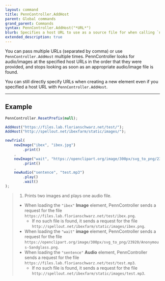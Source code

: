 ```yaml
---
layout: command
title: PennController.AddHost
parent: Global commands
grand_parent: Commands
syntax: PennController.AddHost("*URL*")
blurb: Specifies a host URL to use as a source file for when calling `newAudio`, `newVideo`, or `newImage`. URL must end with `"/"`.
extended_description: true
---
```


You can pass multiple URLs (separated by comma) or use `PennController.AddHost` multiple times. PennController looks for audio/images at the specified host URLs in the order that they were provided, and stops looking as soon as an appropriate audio/image file is found.

You can still directly specify URLs when creating a new element even if you specified a host URL with  `PennController.AddHost`.

---

## Example

```javascript
PennController.ResetPrefix(null);

AddHost("https://files.lab.florianschwarz.net/test/");
AddHost("http://spellout.net/ibexfarm/static/images/");

newTrial(
    newImage("ibex", "ibex.jpg")
        .print()
    ,
    newImage("wait", "https://openclipart.org/image/300px/svg_to_png/23920/Anonymous-Sandglass.png")
        .print()
    ,
    newAudio("sentence", "test.mp3")
        .play()
        .wait()
);
```
> 1. Prints two images and plays one audio file. 
>
> + When loading the `"ibex"` **Image** element, PennController sends a request for the file `https://files.lab.florianschwarz.net/test/ibex.png`. 
>    + If no such file is found, it sends a request for the file `http://spellout.net/ibexfarm/static/images/ibex.png`.
> + When loading the `"wait"` **image** element, PennController sends a request for the file `https://openclipart.org/image/300px/svg_to_png/23920/Anonymous-Sandglass.png`.
> + When loading the `"sentence"` **Audio** element, PennController sends a request for the file `https://files.lab.florianschwarz.net/test/test.mp3`. 
>    + If no such file is found, it sends a request for the file `http://spellout.net/ibexfarm/static/images/test.mp3`.